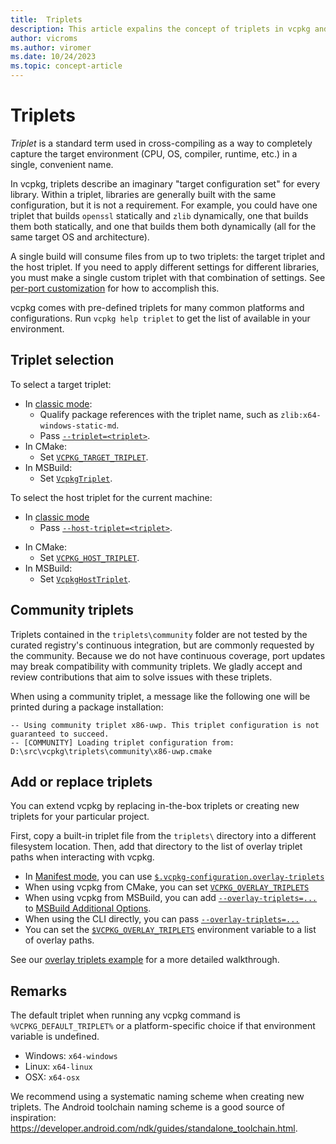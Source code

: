 ```yaml
---
title:  Triplets
description: This article expalins the concept of triplets in vcpkg and their capabilities.
author: vicroms
ms.author: viromer
ms.date: 10/24/2023
ms.topic: concept-article
---
```


# Triplets

*Triplet* is a standard term used in cross-compiling as a way to completely
capture the target environment (CPU, OS, compiler, runtime, etc.) in a single,
convenient name.

In vcpkg, triplets describe an imaginary "target configuration set" for every
library. Within a triplet, libraries are generally built with the same
configuration, but it is not a requirement. For example, you could have one
triplet that builds `openssl` statically and `zlib` dynamically, one that
builds them both statically, and one that builds them both dynamically (all for
the same target OS and architecture).

A single build will consume files from up to two triplets: the target triplet
and the host triplet. If you need to apply different settings for different
libraries, you must make a single custom triplet with that combination of
settings. See [per-port
customization](../users/triplets.md#per-port-customization) 
for how to accomplish this.

vcpkg comes with pre-defined triplets for many common platforms and
configurations. Run `vcpkg help triplet` to get the list of available in your
environment.

## Triplet selection

To select a target triplet:

* In [classic mode](../users/classic-mode.md):
  * Qualify package references with the triplet name, such as `zlib:x64-windows-static-md`.
  * Pass [`--triplet=<triplet>`](../commands/common-options.md#triplet).
* In CMake:
  * Set [`VCPKG_TARGET_TRIPLET`](../users/buildsystems/cmake-integration.md#vcpkg_target_triplet).
* In MSBuild:
  * Set [`VcpkgTriplet`](../users/buildsystems/msbuild-integration.md#vcpkgtriplet).

To select the host triplet for the current machine:

* In [classic mode](../users/classic-mode.md)
  * Pass [`--host-triplet=<triplet>`](../commands/common-options.md#host-triplet).
- In CMake:
  * Set [`VCPKG_HOST_TRIPLET`](../users/buildsystems/cmake-integration.md#vcpkg_host_triplet).
- In MSBuild:
  * Set [`VcpkgHostTriplet`](../users/buildsystems/msbuild-integration.md#vcpkghosttriplet).

## Community triplets

Triplets contained in the `triplets\community` folder are not tested by the
curated registry's continuous integration, but are commonly requested by the
community. Because we do not have continuous coverage, port updates may break
compatibility with community triplets. We gladly accept and review contributions
that aim to solve issues with these triplets.

When using a community triplet, a message like the following one will be printed
during a package installation:

```console
-- Using community triplet x86-uwp. This triplet configuration is not guaranteed to succeed.
-- [COMMUNITY] Loading triplet configuration from: D:\src\vcpkg\triplets\community\x86-uwp.cmake
```

## Add or replace triplets

You can extend vcpkg by replacing in-the-box triplets or creating new triplets
for your particular project.

First, copy a built-in triplet file from the `triplets\` directory into a
different filesystem location. Then, add that directory to the list of overlay
triplet paths when interacting with vcpkg.

- In [Manifest mode](../users/manifests.md), you can use
  [`$.vcpkg-configuration.overlay-triplets`](../reference/vcpkg-configuration-json.md#overlay-triplets)
- When using vcpkg from CMake, you can set
  [`VCPKG_OVERLAY_TRIPLETS`](../users/buildsystems/cmake-integration.md#vcpkg_overlay_triplets)
- When using vcpkg from MSBuild, you can add
  [`--overlay-triplets=...`][overlay-triplets] to [MSBuild Additional
  Options](../users/buildsystems/msbuild-integration.md#vcpkg-additional-install-options).
- When using the CLI directly, you can pass
  [`--overlay-triplets=...`][overlay-triplets]
- You can set the
  [`$VCPKG_OVERLAY_TRIPLETS`](../users/config-environment.md#vcpkg_overlay_triplets)
  environment variable to a list of overlay paths.

See our [overlay triplets example](../users/examples/overlay-triplets-linux-dynamic.md)
for a more detailed walkthrough.

[overlay-triplets]: ../commands/common-options.md#overlay-triplets

## Remarks

The default triplet when running any vcpkg command is `%VCPKG_DEFAULT_TRIPLET%`
or a platform-specific choice if that environment variable is undefined.

- Windows: `x64-windows`
- Linux: `x64-linux`
- OSX: `x64-osx`

We recommend using a systematic naming scheme when creating new triplets. The
Android toolchain naming scheme is a good source of inspiration:
<https://developer.android.com/ndk/guides/standalone_toolchain.html>.
